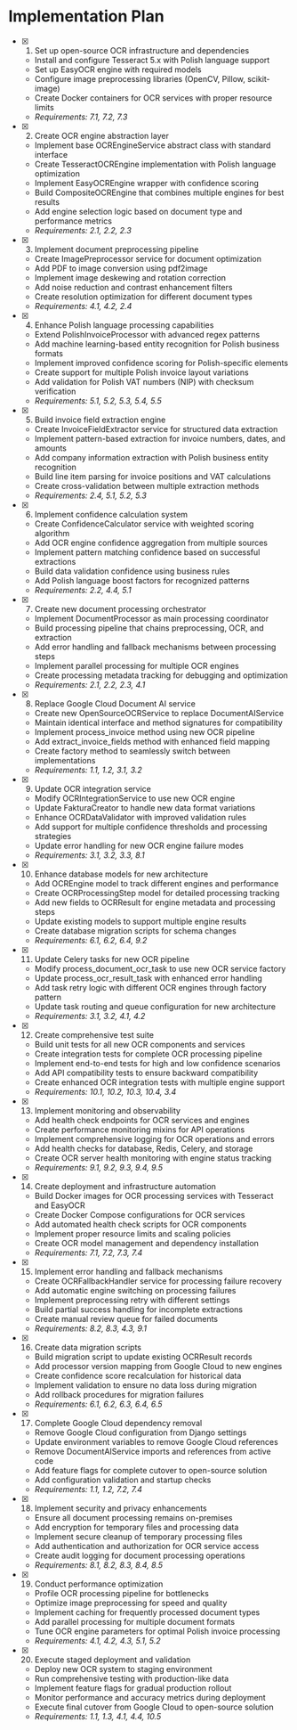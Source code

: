 # Implementation Plan

- [x] 1. Set up open-source OCR infrastructure and dependencies
  - Install and configure Tesseract 5.x with Polish language support
  - Set up EasyOCR engine with required models
  - Configure image preprocessing libraries (OpenCV, Pillow, scikit-image)
  - Create Docker containers for OCR services with proper resource limits
  - _Requirements: 7.1, 7.2, 7.3_

- [x] 2. Create OCR engine abstraction layer
  - Implement base OCREngineService abstract class with standard interface
  - Create TesseractOCREngine implementation with Polish language optimization
  - Implement EasyOCREngine wrapper with confidence scoring
  - Build CompositeOCREngine that combines multiple engines for best results
  - Add engine selection logic based on document type and performance metrics
  - _Requirements: 2.1, 2.2, 2.3_

- [x] 3. Implement document preprocessing pipeline
  - Create ImagePreprocessor service for document optimization
  - Add PDF to image conversion using pdf2image
  - Implement image deskewing and rotation correction
  - Add noise reduction and contrast enhancement filters
  - Create resolution optimization for different document types
  - _Requirements: 4.1, 4.2, 2.4_

- [x] 4. Enhance Polish language processing capabilities
  - Extend PolishInvoiceProcessor with advanced regex patterns
  - Add machine learning-based entity recognition for Polish business formats
  - Implement improved confidence scoring for Polish-specific elements
  - Create support for multiple Polish invoice layout variations
  - Add validation for Polish VAT numbers (NIP) with checksum verification
  - _Requirements: 5.1, 5.2, 5.3, 5.4, 5.5_

- [x] 5. Build invoice field extraction engine
  - Create InvoiceFieldExtractor service for structured data extraction
  - Implement pattern-based extraction for invoice numbers, dates, and amounts
  - Add company information extraction with Polish business entity recognition
  - Build line item parsing for invoice positions and VAT calculations
  - Create cross-validation between multiple extraction methods
  - _Requirements: 2.4, 5.1, 5.2, 5.3_

- [x] 6. Implement confidence calculation system
  - Create ConfidenceCalculator service with weighted scoring algorithm
  - Add OCR engine confidence aggregation from multiple sources
  - Implement pattern matching confidence based on successful extractions
  - Build data validation confidence using business rules
  - Add Polish language boost factors for recognized patterns
  - _Requirements: 2.2, 4.4, 5.1_

- [x] 7. Create new document processing orchestrator
  - Implement DocumentProcessor as main processing coordinator
  - Build processing pipeline that chains preprocessing, OCR, and extraction
  - Add error handling and fallback mechanisms between processing steps
  - Implement parallel processing for multiple OCR engines
  - Create processing metadata tracking for debugging and optimization
  - _Requirements: 2.1, 2.2, 2.3, 4.1_

- [x] 8. Replace Google Cloud Document AI service
  - Create new OpenSourceOCRService to replace DocumentAIService
  - Maintain identical interface and method signatures for compatibility
  - Implement process_invoice method using new OCR pipeline
  - Add extract_invoice_fields method with enhanced field mapping
  - Create factory method to seamlessly switch between implementations
  - _Requirements: 1.1, 1.2, 3.1, 3.2_

- [x] 9. Update OCR integration service
  - Modify OCRIntegrationService to use new OCR engine
  - Update FakturaCreator to handle new data format variations
  - Enhance OCRDataValidator with improved validation rules
  - Add support for multiple confidence thresholds and processing strategies
  - Update error handling for new OCR engine failure modes
  - _Requirements: 3.1, 3.2, 3.3, 8.1_

- [x] 10. Enhance database models for new architecture
  - Add OCREngine model to track different engines and performance
  - Create OCRProcessingStep model for detailed processing tracking
  - Add new fields to OCRResult for engine metadata and processing steps
  - Update existing models to support multiple engine results
  - Create database migration scripts for schema changes
  - _Requirements: 6.1, 6.2, 6.4, 9.2_

- [x] 11. Update Celery tasks for new OCR pipeline
  - Modify process_document_ocr_task to use new OCR service factory
  - Update process_ocr_result_task with enhanced error handling
  - Add task retry logic with different OCR engines through factory pattern
  - Update task routing and queue configuration for new architecture
  - _Requirements: 3.1, 3.2, 4.1, 4.2_

- [x] 12. Create comprehensive test suite
  - Build unit tests for all new OCR components and services
  - Create integration tests for complete OCR processing pipeline
  - Implement end-to-end tests for high and low confidence scenarios
  - Add API compatibility tests to ensure backward compatibility
  - Create enhanced OCR integration tests with multiple engine support
  - _Requirements: 10.1, 10.2, 10.3, 10.4, 3.4_

- [x] 13. Implement monitoring and observability
  - Add health check endpoints for OCR services and engines
  - Create performance monitoring mixins for API operations
  - Implement comprehensive logging for OCR operations and errors
  - Add health checks for database, Redis, Celery, and storage
  - Create OCR server health monitoring with engine status tracking
  - _Requirements: 9.1, 9.2, 9.3, 9.4, 9.5_

- [x] 14. Create deployment and infrastructure automation
  - Build Docker images for OCR processing services with Tesseract and EasyOCR
  - Create Docker Compose configurations for OCR services
  - Add automated health check scripts for OCR components
  - Implement proper resource limits and scaling policies
  - Create OCR model management and dependency installation
  - _Requirements: 7.1, 7.2, 7.3, 7.4_

- [x] 15. Implement error handling and fallback mechanisms
  - Create OCRFallbackHandler service for processing failure recovery
  - Add automatic engine switching on processing failures
  - Implement preprocessing retry with different settings
  - Build partial success handling for incomplete extractions
  - Create manual review queue for failed documents
  - _Requirements: 8.2, 8.3, 4.3, 9.1_

- [x] 16. Create data migration scripts
  - Build migration script to update existing OCRResult records
  - Add processor version mapping from Google Cloud to new engines
  - Create confidence score recalculation for historical data
  - Implement validation to ensure no data loss during migration
  - Add rollback procedures for migration failures
  - _Requirements: 6.1, 6.2, 6.3, 6.4, 6.5_

- [x] 17. Complete Google Cloud dependency removal
  - Remove Google Cloud configuration from Django settings
  - Update environment variables to remove Google Cloud references
  - Remove DocumentAIService imports and references from active code
  - Add feature flags for complete cutover to open-source solution
  - Add configuration validation and startup checks
  - _Requirements: 1.1, 1.2, 7.2, 7.4_

- [x] 18. Implement security and privacy enhancements
  - Ensure all document processing remains on-premises
  - Add encryption for temporary files and processing data
  - Implement secure cleanup of temporary processing files
  - Add authentication and authorization for OCR service access
  - Create audit logging for document processing operations
  - _Requirements: 8.1, 8.2, 8.3, 8.4, 8.5_

- [x] 19. Conduct performance optimization
  - Profile OCR processing pipeline for bottlenecks
  - Optimize image preprocessing for speed and quality
  - Implement caching for frequently processed document types
  - Add parallel processing for multiple document formats
  - Tune OCR engine parameters for optimal Polish invoice processing
  - _Requirements: 4.1, 4.2, 4.3, 5.1, 5.2_

- [x] 20. Execute staged deployment and validation
  - Deploy new OCR system to staging environment
  - Run comprehensive testing with production-like data
  - Implement feature flags for gradual production rollout
  - Monitor performance and accuracy metrics during deployment
  - Execute final cutover from Google Cloud to open-source solution
  - _Requirements: 1.1, 1.3, 4.1, 4.4, 10.5_